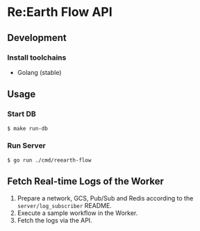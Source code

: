 # Re:Earth Flow API

## Development

### Install toolchains
- Golang (stable)


## Usage

### Start DB
```console
$ make run-db
```

### Run Server
```console
$ go run ./cmd/reearth-flow
```

## Fetch Real-time Logs of the Worker
1. Prepare a network, GCS, Pub/Sub and Redis according to the `server/log_subscriber` README.
2. Execute a sample workflow in the Worker.
3. Fetch the logs via the API.